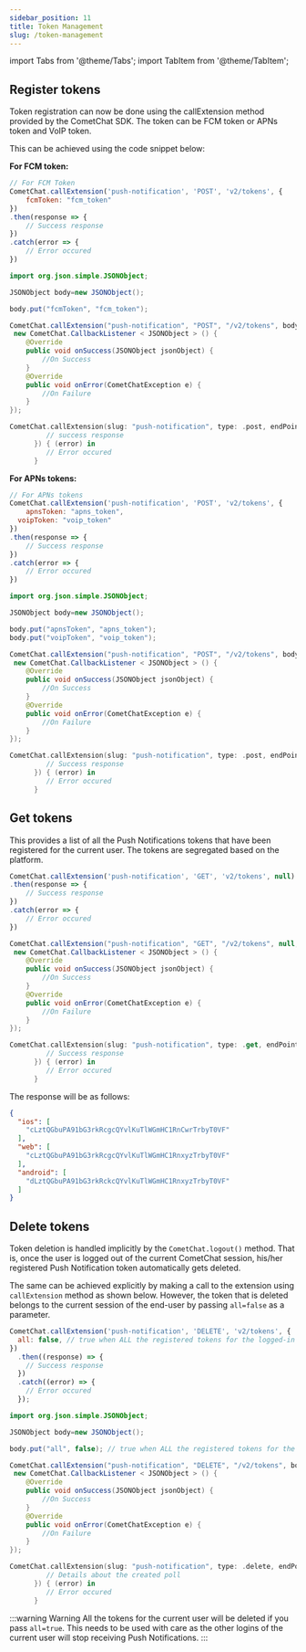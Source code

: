 ```yaml
---
sidebar_position: 11
title: Token Management
slug: /token-management
---
```

import Tabs from '@theme/Tabs';
import TabItem from '@theme/TabItem';

## Register tokens

Token registration can now be done using the callExtension method provided by the CometChat SDK. The token can be FCM token or APNs token and VoIP token.

This can be achieved using the code snippet below:

**For FCM token:**

<Tabs>
<TabItem value="Javascript" label="Javascript">

```javascript
// For FCM Token
CometChat.callExtension('push-notification', 'POST', 'v2/tokens', {
	fcmToken: "fcm_token"
})
.then(response => {
	// Success response
})
.catch(error => {
	// Error occured
})
```

</TabItem>
<TabItem value="Java" label="Java">

```java
import org.json.simple.JSONObject;

JSONObject body=new JSONObject();

body.put("fcmToken", "fcm_token");

CometChat.callExtension("push-notification", "POST", "/v2/tokens", body,
 new CometChat.CallbackListener < JSONObject > () {
    @Override
    public void onSuccess(JSONObject jsonObject) {
        //On Success
    }
    @Override
    public void onError(CometChatException e) {
        //On Failure
    }
});
```

</TabItem>
<TabItem value="Swift" label="Swift">

```swift
CometChat.callExtension(slug: "push-notification", type: .post, endPoint: "v2/tokens", body: ["fcmToken": "fcm_token"] as [String : Any], onSuccess: { (response) in
         // success response
      }) { (error) in
         // Error occured
      }
```
</TabItem>
</Tabs>


**For APNs tokens:**

<Tabs>
<TabItem value="Javascript" label="Javascript">

```javascript
// For APNs tokens
CometChat.callExtension('push-notification', 'POST', 'v2/tokens', {
	apnsToken: "apns_token",
  voipToken: "voip_token"
})
.then(response => {
	// Success response
})
.catch(error => {
	// Error occured
})
```

</TabItem>
<TabItem value="Java" label="Java">

```java
import org.json.simple.JSONObject;

JSONObject body=new JSONObject();

body.put("apnsToken", "apns_token");
body.put("voipToken", "voip_token");

CometChat.callExtension("push-notification", "POST", "/v2/tokens", body,
 new CometChat.CallbackListener < JSONObject > () {
    @Override
    public void onSuccess(JSONObject jsonObject) {
        //On Success
    }
    @Override
    public void onError(CometChatException e) {
        //On Failure
    }
});
```

</TabItem>
<TabItem value="Swift" label="Swift">

```swift
CometChat.callExtension(slug: "push-notification", type: .post, endPoint: "v2/tokens", body: ["apnsToken": "apns_token", "voipToken": "voip_token"] as [String : Any], onSuccess: { (response) in
         // Success response
      }) { (error) in
         // Error occured
      }
```
</TabItem>
</Tabs>


## Get tokens

This provides a list of all the Push Notifications tokens that have been registered for the current user. The tokens are segregated based on the platform.

<Tabs>
<TabItem value="Javascript" label="Javascript">

```javascript
CometChat.callExtension('push-notification', 'GET', 'v2/tokens', null)
.then(response => {
	// Success response
})
.catch(error => {
	// Error occured
})
```

</TabItem>
<TabItem value="Java" label="Java">

```java
CometChat.callExtension("push-notification", "GET", "/v2/tokens", null,
 new CometChat.CallbackListener < JSONObject > () {
    @Override
    public void onSuccess(JSONObject jsonObject) {
        //On Success
    }
    @Override
    public void onError(CometChatException e) {
        //On Failure
    }
});
```

</TabItem>
<TabItem value="Swift" label="Swift">

```swift
CometChat.callExtension(slug: "push-notification", type: .get, endPoint: "v2/tokens", body: nil, onSuccess: { (response) in
         // Success response
      }) { (error) in
         // Error occured
      }
```
</TabItem>
</Tabs>


The response will be as follows:
<Tabs>
<TabItem value="JSON" label="JSON">

```json
{
  "ios": [
    "cLztQGbuPA91bG3rkRcgcQYvlKuTlWGmHC1RnCwrTrbyT0VF"
  ],
  "web": [
    "cLztQGbuPA91bG3rkRcgcQYvlKuTlWGmHC1RnxyzTrbyT0VF"
  ],
  "android": [
    "dLztQGbuPA91bG3rkRckcQYvlKuTlWGmHC1RnxyzTrbyT0VF"
  ]
}
```
</TabItem>
</Tabs>


## Delete tokens

Token deletion is handled implicitly by the `CometChat.logout()` method. That is, once the user is logged out of the current CometChat session, his/her registered Push Notification token automatically gets deleted.

The same can be achieved explicitly by making a call to the extension using `callExtension` method as shown below. However, the token that is deleted belongs to the current session of the end-user by passing `all=false` as a parameter.

<Tabs>
<TabItem value="Javascript" label="Javascript">

```javascript
CometChat.callExtension('push-notification', 'DELETE', 'v2/tokens', {
  all: false, // true when ALL the registered tokens for the logged-in user need to be deleted
})
  .then((response) => {
    // Success response
  })
  .catch((error) => {
    // Error occured
  });
```

</TabItem>
<TabItem value="Java" label="Java">

```java
import org.json.simple.JSONObject;

JSONObject body=new JSONObject();

body.put("all", false); // true when ALL the registered tokens for the logged-in user need to be deleted

CometChat.callExtension("push-notification", "DELETE", "/v2/tokens", body,
 new CometChat.CallbackListener < JSONObject > () {
    @Override
    public void onSuccess(JSONObject jsonObject) {
        //On Success
    }
    @Override
    public void onError(CometChatException e) {
        //On Failure
    }
});
```

</TabItem>
<TabItem value="Swift" label="Swift">

```swift
CometChat.callExtension(slug: "push-notification", type: .delete, endPoint: "v2/tokens", body: ["all": false] as [String : Any], onSuccess: { (response) in // true when ALL the registered tokens for the logged-in user need to be deleted
         // Details about the created poll
      }) { (error) in
         // Error occured
      }
```
</TabItem>
</Tabs>


:::warning Warning
 All the tokens for the current user will be deleted if you pass `all=true`. This needs to be used with care as the other logins of the current user will stop receiving Push Notifications.
:::